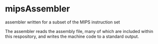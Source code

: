 # mipsAssembler
assembler written for a subset of the MIPS instruction set

The assembler reads the assembly file, many of which are included within this respository, and writes the machine code to a standard output. 
